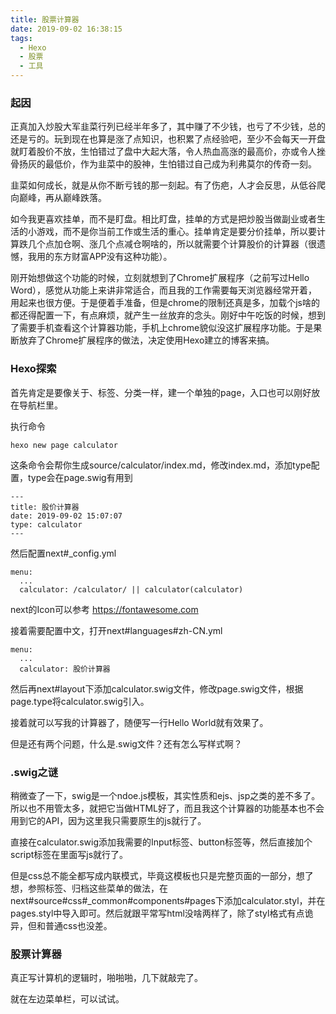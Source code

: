 ```yaml
---
title: 股票计算器
date: 2019-09-02 16:38:15
tags:
  - Hexo
  - 股票
  - 工具
---
```


### 起因
正真加入炒股大军韭菜行列已经半年多了，其中赚了不少钱，也亏了不少钱，总的还是亏的。玩到现在也算是涨了点知识，也积累了点经验吧，至少不会每天一开盘就盯着股价不放，生怕错过了盘中大起大落，令人热血高涨的最高价，亦或令人挫骨扬灰的最低价，作为韭菜中的股神，生怕错过自己成为利弗莫尔的传奇一刻。

韭菜如何成长，就是从你不断亏钱的那一刻起。有了伤疤，人才会反思，从低谷爬向巅峰，再从巅峰跌落。

如今我更喜欢挂单，而不是盯盘。相比盯盘，挂单的方式是把炒股当做副业或者生活的小游戏，而不是你当前工作或生活的重心。挂单肯定是要分价挂单，所以要计算跌几个点加仓啊、涨几个点减仓啊啥的，所以就需要个计算股价的计算器（很遗憾，我用的东方财富APP没有这种功能）。

刚开始想做这个功能的时候，立刻就想到了Chrome扩展程序（之前写过Hello Word），感觉从功能上来讲非常适合，而且我的工作需要每天浏览器经常开着，用起来也很方便。于是便着手准备，但是chrome的限制还真是多，加载个js啥的都还得配置一下，有点麻烦，就产生一丝放弃的念头。刚好中午吃饭的时候，想到了需要手机查看这个计算器功能，手机上chrome貌似没这扩展程序功能。于是果断放弃了Chrome扩展程序的做法，决定使用Hexo建立的博客来搞。

### Hexo探索
首先肯定是要像关于、标签、分类一样，建一个单独的page，入口也可以刚好放在导航栏里。

执行命令
```
hexo new page calculator
```
这条命令会帮你生成source/calculator/index.md，修改index.md，添加type配置，type会在page.swig有用到
```
---
title: 股价计算器
date: 2019-09-02 15:07:07
type: calculator
---

```
然后配置next#_config.yml
```
menu:
  ...
  calculator: /calculator/ || calculator(calculator)
```
next的Icon可以参考 https://fontawesome.com

接着需要配置中文，打开next#languages#zh-CN.yml

```
menu:
  ...
  calculator: 股价计算器
```

然后再next#layout下添加calculator.swig文件，修改page.swig文件，根据page.type将calculator.swig引入。


接着就可以写我的计算器了，随便写一行Hello World就有效果了。

但是还有两个问题，什么是.swig文件？还有怎么写样式啊？

### .swig之谜

稍微查了一下，swig是一个ndoe.js模板，其实性质和ejs、jsp之类的差不多了。所以也不用管太多，就把它当做HTML好了，而且我这个计算器的功能基本也不会用到它的API，因为这里我只需要原生的js就行了。

直接在calculator.swig添加我需要的Input标签、button标签等，然后直接加个script标签在里面写js就行了。

但是css总不能全都写成内联模式，毕竟这模板也只是完整页面的一部分，想了想，参照标签、归档这些菜单的做法，在next#source#css#_common#components#pages下添加calculator.styl，并在pages.styl中导入即可。然后就跟平常写html没啥两样了，除了styl格式有点诡异，但和普通css也没差。

### 股票计算器

真正写计算机的逻辑时，啪啪啪，几下就敲完了。

就在左边菜单栏，可以试试。

